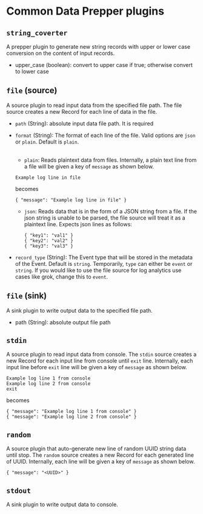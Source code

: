 # Common Data Prepper plugins

## `string_coverter`

A prepper plugin to generate new string records with upper or lower case conversion on the content of input records.

- upper_case (boolean): convert to upper case if true; otherwise convert to lower case

## `file` (source)

A source plugin to read input data from the specified file path. The file source creates a new Record for each line of data in the file.

* `path` (String): absolute input data file path. It is required

* `format` (String): The format of each line of the file. Valid options are `json` or `plain`. Default is `plain`.
  <br></br>
    * `plain`: Reads plaintext data from files. Internally, a plain text line from a file will be given a key of `message` as shown below.
    ```
    Example log line in file
    ```
  becomes 
    ```
    { "message": "Example log line in file" }
    ```
  
    * `json`: Reads data that is in the form of a JSON string from a file. If the json string is unable to be parsed, the file source will treat it as a plaintext line.
  Expects json lines as follows:
      ```
      { "key1": "val1" }
      { "key2": "val2" }
      { "key3": "val3" }
      ```
      
* `record_type` (String): The Event type that will be stored in the metadata of the Event. Default is `string`. 
Temporarily, `type` can either be `event` or `string`. If you would like to use the file source for log analytics use cases like grok, 
  change this to `event`.

## `file` (sink)

A sink plugin to write output data to the specified file path.

- path (String): absolute output file path

## `stdin`

A source plugin to read input data from console. The `stdin` source creates a new Record for each input line from console 
until `exit` line. Internally, each input line before `exit` line will be given a key of
`message` as shown below.
```
Example log line 1 from console
Example log line 2 from console
exit
```
becomes 
```
{ "message": "Example log line 1 from console" }
{ "message": "Example log line 2 from console" }
```

## `random`

A source plugin that auto-generate new line of random UUID string data until stop. The `random` source creates a new 
Record for each generated line of UUID. Internally, each line will be given a key of `message` as shown below.
```
{ "message": "<UUID>" }
```

## `stdout`

A sink plugin to write output data to console.
